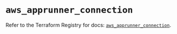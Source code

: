 # `aws_apprunner_connection`

Refer to the Terraform Registry for docs: [`aws_apprunner_connection`](https://registry.terraform.io/providers/hashicorp/aws/5.94.0/docs/resources/apprunner_connection).

